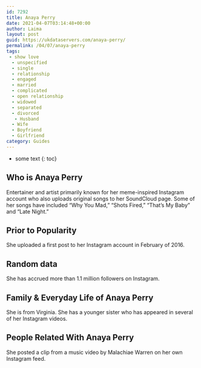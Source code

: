 ```yaml
---
id: 7292
title: Anaya Perry
date: 2021-04-07T03:14:48+00:00
author: Laima
layout: post
guid: https://ukdataservers.com/anaya-perry/
permalink: /04/07/anaya-perry
tags:
 - show love
  - unspecified
  - single
  - relationship
  - engaged
  - married
  - complicated
  - open relationship
  - widowed
  - separated
  - divorced
   - Husband
  - Wife
  - Boyfriend
  - Girlfriend
category: Guides
---
```


* some text
{: toc}


## Who is Anaya Perry
                  
                  
                  
Entertainer and artist primarily known for her meme-inspired Instagram account who also uploads original songs to her SoundCloud page. Some of her songs have included &#8220;Why You Mad,&#8221; &#8220;Shots Fired,&#8221; &#8220;That&#8217;s My Baby&#8221; and &#8220;Late Night.&#8221; 
                  
              
            
              
            
                
                
                
## Prior to Popularity
                  
                  
                  
She uploaded a first post to her Instagram account in February of 2016. 
                  
              
            
              
            
                
                
                
## Random data
                  
                  
                  
She has accrued more than 1.1 million followers on Instagram. 
                  
              
            
              
            
                
                
                
## Family & Everyday Life of Anaya Perry
                  
                  
                  
She is from Virginia. She has a younger sister who has appeared in several of her Instagram videos. 
                  
              
            
              
            
                
                
                
## People Related With Anaya Perry
                  
                  
                  
She posted a clip from a music video by Malachiae Warren on her own Instagram feed. 
                  
              
            
              
            
                
              
            
              
              
            
            
              
            
          
          
          